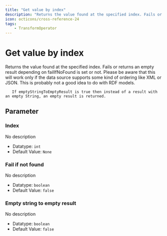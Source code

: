```yaml
---
title: "Get value by index"
description: "Returns the value found at the specified index. Fails or returns an empty result depending on failIfNoFound is set or not. Please be aware that this will work only if the data source supports some kind of ordering like XML or JSON. This is probably not a good idea to do with RDF models. If emptyStringToEmptyResult is true then instead of a result with an empty String, an empty result is returned."
icon: octicons/cross-reference-24
tags: 
    - TransformOperator
---
```

# Get value by index
<!-- This file was generated - DO NOT CHANGE IT MANUALLY -->



Returns the value found at the specified index. Fails or returns an empty result depending on failIfNoFound is set or not.
       Please be aware that this will work only if the data source supports some kind of ordering like XML or JSON. This
       is probably not a good idea to do with RDF models.

       If emptyStringToEmptyResult is true then instead of a result with an empty String, an empty result is returned.
    


## Parameter

### Index

No description

- Datatype: `int`
- Default Value: `None`



### Fail if not found

No description

- Datatype: `boolean`
- Default Value: `false`



### Empty string to empty result

No description

- Datatype: `boolean`
- Default Value: `false`



